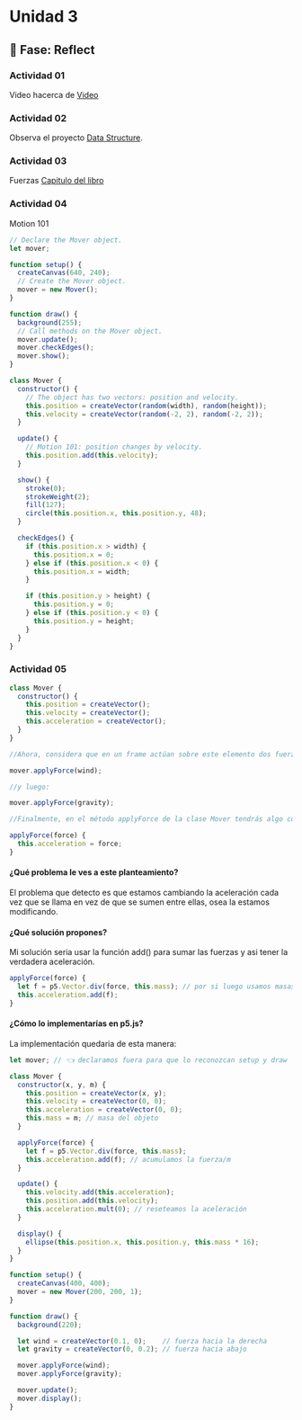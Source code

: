 # Unidad 3


## 🤔 Fase: Reflect

### Actividad 01

Video hacerca de [Video](https://youtu.be/FUchd9wwBoI?si=b-s6SZWgt_EEdrOP)

### Actividad 02

Observa el proyecto [Data Structure](https://www.sosolimited.com/work/data-structure/).

### Actividad 03

Fuerzas [Capitulo del libro](https://natureofcode.com/forces/)

### Actividad 04

Motion 101

``` js
// Declare the Mover object.
let mover;

function setup() {
  createCanvas(640, 240);
  // Create the Mover object.
  mover = new Mover();
}

function draw() {
  background(255);
  // Call methods on the Mover object.
  mover.update();
  mover.checkEdges();
  mover.show();
}

class Mover {
  constructor() {
    // The object has two vectors: position and velocity.
    this.position = createVector(random(width), random(height));
    this.velocity = createVector(random(-2, 2), random(-2, 2));
  }

  update() {
    // Motion 101: position changes by velocity.
    this.position.add(this.velocity);
  }

  show() {
    stroke(0);
    strokeWeight(2);
    fill(127);
    circle(this.position.x, this.position.y, 48);
  }

  checkEdges() {
    if (this.position.x > width) {
      this.position.x = 0;
    } else if (this.position.x < 0) {
      this.position.x = width;
    }

    if (this.position.y > height) {
      this.position.y = 0;
    } else if (this.position.y < 0) {
      this.position.y = height;
    }
  }
}
```

### Actividad 05

``` js
class Mover {
  constructor() {
    this.position = createVector();
    this.velocity = createVector();
    this.acceleration = createVector();
  }
}

//Ahora, considera que en un frame actúan sobre este elemento dos fuerzas: viento y gravedad. Por tanto, en ese frame aplicarás las dos fuerzas:

mover.applyForce(wind);

//y luego:

mover.applyForce(gravity);

//Finalmente, en el método applyForce de la clase Mover tendrás algo como:

applyForce(force) {
  this.acceleration = force;
}
```
#### ¿Qué problema le ves a este planteamiento?
El problema que detecto es que estamos cambiando la aceleración cada vez que se llama en vez de que se sumen entre ellas, osea la estamos modificando.

#### ¿Qué solución propones?
Mi solución seria usar la función add() para sumar las fuerzas y asi tener la verdadera aceleración.
``` js
applyForce(force) {
  let f = p5.Vector.div(force, this.mass); // por si luego usamos masas distintas
  this.acceleration.add(f); 
}
```
#### ¿Cómo lo implementarías en p5.js?
La implementación quedaria de esta manera:
``` js
let mover; // 👈 declaramos fuera para que lo reconozcan setup y draw

class Mover {
  constructor(x, y, m) {
    this.position = createVector(x, y);
    this.velocity = createVector(0, 0);
    this.acceleration = createVector(0, 0);
    this.mass = m; // masa del objeto
  }

  applyForce(force) {
    let f = p5.Vector.div(force, this.mass); 
    this.acceleration.add(f); // acumulamos la fuerza/m
  }

  update() {
    this.velocity.add(this.acceleration);
    this.position.add(this.velocity);
    this.acceleration.mult(0); // reseteamos la aceleración
  }

  display() {
    ellipse(this.position.x, this.position.y, this.mass * 16);
  }
}

function setup() {
  createCanvas(400, 400);
  mover = new Mover(200, 200, 1);
}

function draw() {
  background(220);

  let wind = createVector(0.1, 0);    // fuerza hacia la derecha
  let gravity = createVector(0, 0.2); // fuerza hacia abajo

  mover.applyForce(wind);
  mover.applyForce(gravity);

  mover.update();
  mover.display();
}
```
